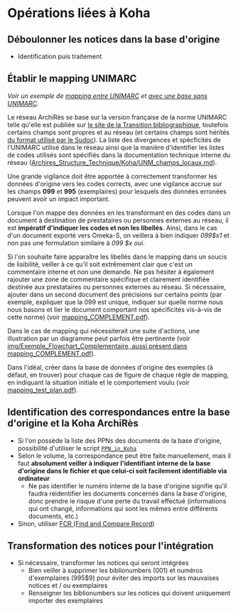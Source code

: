 # Opérations liées à Koha

## Déboulonner les notices dans la base d'origine

* Identification puis traitement

## Établir le mapping UNIMARC

_Voir un exemple de [mapping entre UNIMARC](./mapping_UNM_to_UNM.xlsx) et [avec une base sans UNIMARC](./mapping_other_to_UNM.xlsx)._

Le réseau ArchiRès se base sur la version française de la norme UNIMARC telle qu'elle est publiée sur [le site de la Transition bibliographique](https://www.transition-bibliographique.fr/unimarc/manuel-unimarc-format-bibliographique/#Bloc%200XX), toutefois certains champs sont propres et au réseau (et certains champs sont hérités [du format utilisé par le Sudoc](https://documentation.abes.fr/sudoc/)).
La liste des divergences et spécficités de l'UNIMARC utilisé dans le réseau ainsi que la manière d'identifier les listes de codes utilisés sont spécifiés dans la documentation technique interne du réseau ([Archires_Structure_Technique/Koha/UNM_champs_locaux.md](https://github.com/Alban-Peyrat/Archires_Structure_Technique/blob/main/Koha/UNM_champs_locaux.md)).

Une grande vigilance doit être apportée à correctement transformer les données d'origine vers les codes corrects, avec une vigilance accrue sur les champs __099__ et __995__ (exemplaires) pour lesquels des données erronées peuvent avoir un impact important.

Lorsque l'on mappe des données en les transformant en des codes dans un document à destination de prestataires ou personnes externes au réseau, il est __impératif d'indiquer les codes et non les libellés__.
Ainsi, dans le cas d'un document exporté vers Omeka-S, on veillera à bien indiquer _099$x1_ et non pas une formulation similaire à _099 $x oui_.

Si l'on souhaite faire apparaître les libellés dans le mapping dans un soucis de lisibilité, veiller à ce qu'il soit extrêmement clair que c'est un commentaire interne et non une demande.
Ne pas hésiter à également rajouter une zone de commentaire spécifique et clairement identifiée destinée aux prestataires ou personnes externes au réseau.
Si nécessaire, ajouter dans un second document des précisions sur certains points (par exemple, expliquer que la 099 est unique, indiquer sur quelle norme nous nous basons et lier le document comportant nos spécificités vis-à-vis de cette norme) (voir [mapping_COMPLEMENT.pdf](./mapping_COMPLEMENT.pdf)).

Dans le cas de mapping qui nécessiterait une suite d'actions, une illustration par un diagramme peut parfois être pertinente (voir [img/Exemple_Flowchart_Complementaire, aussi présent dans mapping_COMPLEMENT.pdf](img/Exemple_Flowchart_Complementaire.svg)).

Dans l'idéal, créer dans la base de données d'origine des exemples (à défaut, en trouver) pour chaque cas de figure de chaque règle de mapping, en indiquant la situation initiale et le comportement voulu (voir [mapping_test_plan.pdf](./mapping_test_plan.pdf)).

## Identification des correspondances entre la base d'origine et la Koha ArchiRès

* Si l'on possède la liste des PPNs des documents de la base d'origine, possibilité d'utiliser le script [`PPN_in_Koha`](./scripts/README.md#ppn_in_koha)
* Selon le volume, la correspondance peut être faite manuellement, mais il faut __absolument veiller à indiquer l'identifiant interne de la base d'origine dans le fichier et que celui-ci soit facilement identifiable via ordinateur__
  * Ne pas identifier le numéro interne de la base d'origine signifie qu'il faudra réidentifier les documents concernés dans la base d'origine, donc prendre le risque d'une perte du travail effectué (informations qui ont changé, informations qui sont les mêmes entre différents documents, etc.)
* Sinon, utiliser [FCR (Find and Compare Record)](https://github.com/Alban-Peyrat/Find_and_Compare_Records)

## Transformation des notices pour l'intégration

* Si nécessaire, transformer les notices qui seront intégrées
  * Bien veiller à supprimer les biblionumbers (001) et numéros d'exemplaires (995$9) pour éviter des imports sur les mauvaises notices et / ou exemplaires
  * Renseigner les biblionumbers sur les notices qui doivent uniquement importer des exemplaires